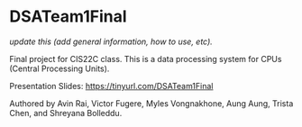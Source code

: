 # DSATeam1Final

*update this (add general information, how to use, etc).*

Final project for CIS22C class. This is a data processing system for CPUs (Central Processing Units).

Presentation Slides: https://tinyurl.com/DSATeam1Final

Authored by Avin Rai, Victor Fugere, Myles Vongnakhone, Aung Aung, Trista Chen, and Shreyana Bolleddu.
